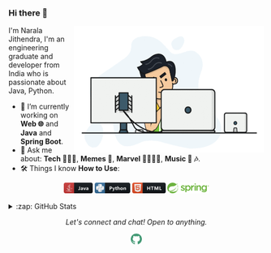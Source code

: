 ### Hi there 👋
<img align="right" height="250" width="375" alt="GIF" src="https://github.com/NaralaJithendra/NaralaJithendra/blob/main/New%20folder/Coding.gif" />

<!--
**NaralaJithendra/NaralaJithendra** is a ✨ _special_ ✨ repository because its `README.md` (this file) appears on your GitHub profile.

Here are some ideas to get you started:

- 🔭 I’m currently working on ...
- 🌱 I’m currently learning ...
- 👯 I’m looking to collaborate on ...
- 🤔 I’m looking for help with ...
- 💬 Ask me about ...
- 📫 How to reach me: ...
- 😄 Pronouns: ...
- ⚡ Fun fact: ...
-->

I'm Narala Jithendra, I'm an engineering graduate and developer from India who is passionate about Java, Python.

- 🔭 I’m currently working on **Web 🌐** and **Java** and **Spring Boot**.
- 💬 Ask me about: **Tech 👨🏻‍💻**, **Memes 🤣**, **Marvel  🦸‍♂️🦸‍♀️**, **Music  :musical_note: :notes:**.
- 🛠️ Things I know **How to Use**:

<p align="center">
<code><a href="https://github.com/NaralaJithendra/Java_Programming_Codes" target="_blank"><img src="https://github.com/NaralaJithendra/NaralaJithendra/blob/main/New%20folder/java.svg" alt="Java" style="vertical-align:top margin:6px 4px" height="21"></a></code>
<code><a href="https://github.com/NaralaJithendra/Python_Programming_Codes" target="_blank"><img src="https://github.com/NaralaJithendra/NaralaJithendra/blob/main/New%20folder/python.svg" alt="Python3" style="vertical-align:top margin:6px 4px" height="21"></a></code>
<code><a href="https://github.com/NaralaJithendra/Html_Css_JavaScript_Codes_Web" target="_blank"><img src="https://github.com/NaralaJithendra/NaralaJithendra/blob/main/New%20folder/html.svg" alt="HTML" style="vertical-align:top margin:6px 4px" height="21"></a></code>
<code><a href="https://github.com/NaralaJithendra/Spring-Boot-Projects" target="_blank"><img src="https://github.com/NaralaJithendra/NaralaJithendra/blob/main/New%20folder/SpringBoot.png" alt="Spring Boot" style="vertical-align:top margin:6px 4px" height="21"></a></code>

</p>

<p align="center">
  <a href="https://github.com/NaralaJithendra"></a></p>
 <details>
  <summary>:zap: GitHub Stats</summary>

  <img align="center"
    src="https://github-readme-stats.vercel.app/api?username=NaralaJithendra&show_icons=true&locale=en&theme=monokai" alt="NaralaJithendraStats" style="width:50%"/><img align="center"
    src="https://github-readme-streak-stats.herokuapp.com/?user=NaralaJithendra&theme=monokai" alt="NaralaJithendraStats" style="width:50%"/>
 <img align="center" src="https://github-readme-stats.vercel.app/api/top-langs/?username=NaralaJithendra&layout=compact&theme=gotham&hide_border=true&bg_color=00000000&text_color=3498db&layout=compact&include_repo=hands-on-java-3080245,InstitutionSpringBoot,movieflix,coding"/>
</details>
  <!--<img align="center" src="https://github-readme-stats.vercel.app/api/top-langs/?username=NaralaJithendra&layout=compact&theme=gotham&hide_border=true&bg_color=00000000&text_color=3498db&layout=compact&include_repo=hands-on-java-3080245,InstitutionSpringBoot,movieflix,coding"/>
  <img align="center" src="https://github-readme-stats.vercel.app/api?username=NaralaJithendra&theme=gotham&hide_border=true&bg_color=00000000&text_color=3498db&count_private=true&icon_color=439975" alt="Jithendra's github stats"/>-->
<p><a></a></p>

<p align="center">
  <i>Let's connect and chat! Open to anything.</i>
  <p align="center">
    <a href="https://github.com/NaralaJithendra"><img alt=" GitHub" width="22px" src="https://github.com/NaralaJithendra/Html_Css_JavaScript_Codes_Web/blob/main/Button%20Caliculator/github.svg" /></a>
    </p>
</p>
